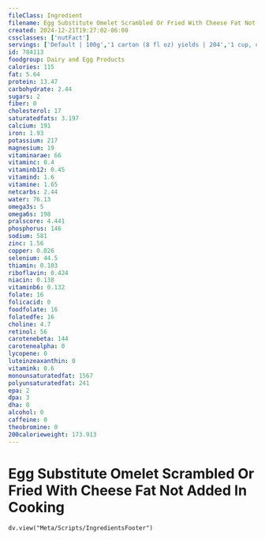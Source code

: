```yaml
---
fileClass: Ingredient
filename: Egg Substitute Omelet Scrambled Or Fried With Cheese Fat Not Added In Cooking
created: 2024-12-21T19:27:02-06:00
cssclasses: ['nutFact']
servings: ['Default | 100g','1 carton (8 fl oz) yields | 204','1 cup, cooked | 153','1/4 cup, raw (equivalent to 1 large egg) yields | 51']
id: 784113
foodgroup: Dairy and Egg Products 
calories: 115
fat: 5.64
protein: 13.47
carbohydrate: 2.44
sugars: 2
fiber: 0
cholesterol: 17
saturatedfats: 3.197
calcium: 191
iron: 1.93
potassium: 217
magnesium: 19
vitaminarae: 66
vitaminc: 0.4
vitaminb12: 0.45
vitamind: 1.6
vitamine: 1.65
netcarbs: 2.44
water: 76.13
omega3s: 5
omega6s: 198
pralscore: 4.441
phosphorus: 146
sodium: 581
zinc: 1.56
copper: 0.026
selenium: 44.5
thiamin: 0.103
riboflavin: 0.424
niacin: 0.138
vitaminb6: 0.132
folate: 16
folicacid: 0
foodfolate: 16
folatedfe: 16
choline: 4.7
retinol: 56
carotenebeta: 144
carotenealpha: 0
lycopene: 0
luteinzeaxanthin: 0
vitamink: 0.6
monounsaturatedfat: 1567
polyunsaturatedfat: 241
epa: 2
dpa: 3
dha: 0
alcohol: 0
caffeine: 0
theobromine: 0
200calorieweight: 173.913
---
```


# Egg Substitute Omelet Scrambled Or Fried With Cheese Fat Not Added In Cooking

```dataviewjs
dv.view("Meta/Scripts/IngredientsFooter")
```